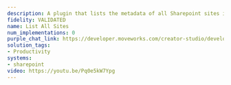 ```yaml
---
description: A plugin that lists the metadata of all Sharepoint sites in your instance.
fidelity: VALIDATED
name: List All Sites
num_implementations: 0
purple_chat_link: https://developer.moveworks.com/creator-studio/developer-tools/purple-chat-builder/?workspace=%7B%22title%22%3A%22My+Workspace%22%2C%22botSettings%22%3A%7B%7D%2C%22mocks%22%3A%5B%7B%22id%22%3A9231%2C%22title%22%3A%22New+Mock%22%2C%22transcript%22%3A%7B%22settings%22%3A%7B%22colorStyle%22%3A%22LIGHT%22%2C%22startTime%22%3A%2211%3A43+AM%22%2C%22defaultPerson%22%3A%22GWEN%22%2C%22editable%22%3Atrue%7D%2C%22messages%22%3A%5B%7B%22from%22%3A%22USER%22%2C%22text%22%3A%22What+Sharepoint+sites+do+we+have%3F%22%7D%2C%7B%22from%22%3A%22BOT%22%2C%22text%22%3A%22Here+are+the+SharePoint+sites+you+have+access+to%3A%22%2C%22cards%22%3A%5B%7B%22title%22%3A%22Global+Ops+Initiative%22%7D%2C%7B%22title%22%3A%22Marketing+Research+Insights%22%7D%2C%7B%22title%22%3A%22CyberSecurity+Conferences%22%7D%5D%7D%2C%7B%22from%22%3A%22USER%22%2C%22text%22%3A%22When+was+the+CyberSecurity+Conferences+site+last+updated%3F%22%7D%2C%7B%22from%22%3A%22BOT%22%2C%22text%22%3A%22The+CyberSecurity+Conferences+site+was+last+updated+on+2023-03-15.%22%7D%5D%7D%7D%5D%7D
solution_tags:
- Productivity
systems:
- sharepoint
video: https://youtu.be/Pq0e5kW7Ypg
---
```

